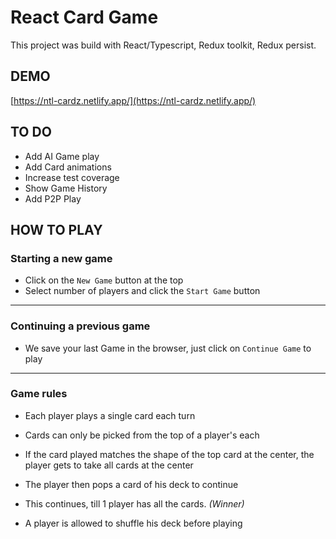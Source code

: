 # React Card Game

This project was build with React/Typescript, Redux toolkit, Redux persist.

## DEMO

[https://ntl-cardz.netlify.app/](https://ntl-cardz.netlify.app/)

## TO DO

- Add AI Game play
- Add Card animations
- Increase test coverage
- Show Game History
- Add P2P Play

## HOW TO PLAY

### **Starting a new game**

- Click on the `New Game` button at the top
- Select number of players and click the `Start Game` button

---

### **Continuing a previous game**

- We save your last Game in the browser, just click on `Continue Game` to play

---

### **Game rules**

- Each player plays a single card each turn
- Cards can only be picked from the top of a player's each
- If the card played matches the shape of the top card at the center, the player gets to take all cards at the center
- The player then pops a card of his deck to continue
- This continues, till 1 player has all the cards. _(Winner)_

- A player is allowed to shuffle his deck before playing

